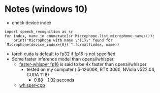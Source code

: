 # Notes (windows 10)
- check device index
```
import speech_recognition as sr
for index, name in enumerate(sr.Microphone.list_microphone_names()):
    print("Microphone with name \"{1}\" found for `Microphone(device_index={0})`".format(index, name))
```
- torch cuda is default to fp32 if fp16 is not specified
- Some faster inference model than openai/whisper:
  - [faster-whisper fp16](https://github.com/guillaumekln/faster-whisper) is said to be 4x faster than openai/whisper 
    - tested on my computer (i5-12600K, RTX 3060, NVidia v522.04, CUDA 11.8)
      - 0.88 - 1.02 seconds
  - [whisper-cpp](https://github.com/ggerganov/whisper.cpp)
